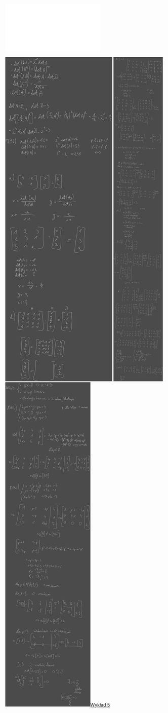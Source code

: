 ![ALGA_zestaw_08](Notatki/Semestr%201/Algebra%20liniowa%20z%20geometri%C4%85%20analityczn%C4%85/%C4%86wiczenia/%C4%86wiczenia%208/ALGA_zestaw_08.pdf)

![Drawing 2022-12-02 17.38.59.excalidraw.svg](Notatki/Semestr%201/Algebra%20liniowa%20z%20geometri%C4%85%20analityczn%C4%85/%C4%86wiczenia/%C4%86wiczenia%208/Drawing%202022-12-02%2017.38.59.excalidraw.svg)
![Drawing 2022-12-14 16.40.11.excalidraw.svg](Notatki/Semestr%201/Algebra%20liniowa%20z%20geometri%C4%85%20analityczn%C4%85/%C4%86wiczenia/%C4%86wiczenia%208/Drawing%202022-12-14%2016.40.11.excalidraw.svg)
![Drawing 2022-12-16 16.38.22.excalidraw.svg](Notatki/Semestr%201/Algebra%20liniowa%20z%20geometri%C4%85%20analityczn%C4%85/%C4%86wiczenia/%C4%86wiczenia%208/Drawing%202022-12-16%2016.38.22.excalidraw.svg)[Wykład 5](Notatki/Semestr%201/Algebra%20liniowa%20z%20geometri%C4%85%20analityczn%C4%85/Wyk%C5%82ady/Wyk%C5%82ad%205/Wyk%C5%82ad%205.md)